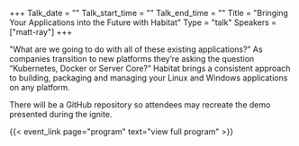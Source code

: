 +++
Talk_date = ""
Talk_start_time = ""
Talk_end_time = ""
Title = "Bringing Your Applications into the Future with Habitat"
Type = "talk"
Speakers = ["matt-ray"]
+++

"What are we going to do with all of these existing applications?” As companies transition to new platforms they’re asking the question “Kubernetes, Docker or Server Core?” Habitat brings a consistent approach to building, packaging and managing your Linux and Windows applications on any platform.

There will be a GitHub repository so attendees may recreate the demo presented during the ignite.

{{< event_link page="program" text="view full program" >}}
